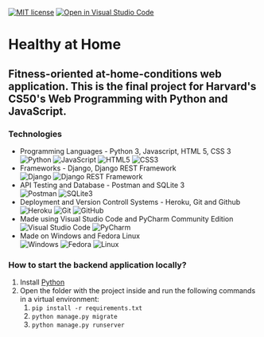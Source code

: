 [![MIT license](https://img.shields.io/badge/License-MIT-blue.svg)](https://github.com/mmanchev23/healthy-at-home/blob/master/LICENSE)
[![Open in Visual Studio Code](https://open.vscode.dev/badges/open-in-vscode.svg)](https://open.vscode.dev/mmanchev23/healthy-at-home)

# Healthy at Home

## Fitness-oriented at-home-conditions web application. This is the final project for Harvard's CS50's Web Programming with Python and JavaScript.

### **Technologies**
<ul>
    <li>
        Programming Languages - Python 3, Javascript, HTML 5, CSS 3
        <br/>
        <img alt="Python" src="https://img.shields.io/badge/python-%2314354C.svg?style=for-the-badge&logo=python&logoColor=white"/>
        <img alt="JavaScript" src="https://img.shields.io/badge/javascript-%23323330.svg?style=for-the-badge&logo=javascript&logoColor=%23F7DF1E"/>
        <img alt="HTML5" src="https://img.shields.io/badge/html5-%23E34F26.svg?style=for-the-badge&logo=html5&logoColor=white"/>
        <img alt="CSS3" src="https://img.shields.io/badge/css3-%231572B6.svg?style=for-the-badge&logo=css3&logoColor=white"/>
    </li>
    <li>
        Frameworks - Django, Django REST Framework
        <br/>
        <img alt="Django" src="https://img.shields.io/badge/django-%23092E20.svg?style=for-the-badge&logo=django&logoColor=white"/>
        <img alt="Django REST Framework" src="https://img.shields.io/badge/DJANGO-REST-ff1709?style=for-the-badge&logo=django&logoColor=white&color=ff1709&labelColor=gray"/>
    </li>
    <li>
        API Testing and Database - Postman and SQLite 3
        <br/>
        <img alt="Postman" src ="https://img.shields.io/badge/Postman-FF6C37?style=for-the-badge&logo=postman&logoColor=red"/>
        <img alt="SQLite3" src ="https://img.shields.io/badge/sqlite-%2307405e.svg?style=for-the-badge&logo=sqlite&logoColor=white"/>
    </li>
    <li>
        Deployment and Version Controll Systems - Heroku, Git and Github
        <br/>
        <img alt="Heroku" src="https://img.shields.io/badge/heroku-%23430098.svg?style=for-the-badge&logo=heroku&logoColor=white"/>
        <img alt="Git" src="https://img.shields.io/badge/git-%23F05033.svg?style=for-the-badge&logo=git&logoColor=white"/>
        <img alt="GitHub" src="https://img.shields.io/badge/github-%23121011.svg?style=for-the-badge&logo=github&logoColor=white"/>
    </li>
    <li>
        Made using Visual Studio Code and PyCharm Community Edition
        <br/>
        <img alt="Visual Studio Code" src="https://img.shields.io/badge/VisualStudioCode-0078d7.svg?style=for-the-badge&logo=visual-studio-code&logoColor=white"/>
        <img alt="PyCharm" src="https://img.shields.io/badge/pycharm-143?style=for-the-badge&logo=pycharm&logoColor=black&color=black&labelColor=green"/>
    </li>
    <li>
        Made on Windows and Fedora Linux
        <br>
        <img alt="Windows" src="https://img.shields.io/badge/Windows-0078D6?style=for-the-badge&logo=windows&logoColor=white"/>
        <img alt="Fedora" src="https://img.shields.io/badge/Fedora-294172?style=for-the-badge&logo=fedora&logoColor=white"/>
        <img alt="Linux" src="https://img.shields.io/badge/Linux-FCC624?style=for-the-badge&logo=linux&logoColor=black"/>
    </li>
</ul>

### **How to start the backend application locally?**
1. Install [Python](https://www.python.org/downloads/)
2. Open the folder with the project inside and run the following commands in a virtual environment: 
   1. `pip install -r requirements.txt`
   2. `python manage.py migrate`
   3. `python manage.py runserver`
